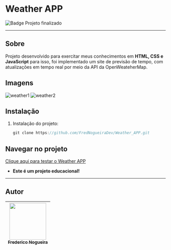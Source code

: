 # Weather APP

![Badge Projeto finalizado](http://img.shields.io/static/v1?label=STATUS&message=Finalizado&color=GREEN&style=for-the-badge)

---

## Sobre

Projeto desenvolvido para exercitar meus conhecimentos em **HTML, CSS e JavaScript** para isso, foi implementado um site de previsão de tempo, com atualizações em tempo real por meio da API da OpenWeateherMap.

## Imagens

![weather1](https://user-images.githubusercontent.com/102488476/217377824-2e7254bd-60d9-4226-9d53-8aaca836ea55.png)
![weather2](https://user-images.githubusercontent.com/102488476/217377895-8f37bce2-47f2-4f54-90a0-f873695e879a.png)


## Instalação

1. Instalação do projeto:
    
    ```c
    git clone https://github.com/FredNogueiraDev/Weather_APP.git
    ```
    

## Navegar no projeto

[Clique aqui para testar o Weather APP](https://frednogueiradev.github.io/Weather_APP/)

- **Este é um projeto educacional!**

---

## Autor
| [<img src="https://avatars.githubusercontent.com/u/102488476?v=4" width=115><br><sub>Frederico Nogueira</sub>](https://www.linkedin.com/in/frederico-nogueira-654924238/) | 
| :---: |
